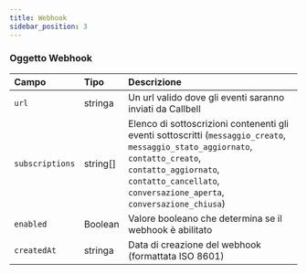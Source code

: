 ```yaml
---
title: Webhook
sidebar_position: 3
---
```


### Oggetto Webhook

| Campo           | Tipo     | Descrizione                                                                                                                                                                                                                     |
| :-------------- | :------- | :------------------------------------------------------------------------------------------------------------------------------------------------------------------------------------------------------------------------------ |
| `url`           | stringa  | Un url valido dove gli eventi saranno inviati da Callbell                                                                                                                                                                       |
| `subscriptions` | string[] | Elenco di sottoscrizioni contenenti gli eventi sottoscritti (`messaggio_creato`, `messaggio_stato_aggiornato`, `contatto_creato`, `contatto_aggiornato`, `contatto_cancellato`, `conversazione_aperta`, `conversazione_chiusa`) |
| `enabled`       | Boolean  | Valore booleano che determina se il webhook è abilitato                                                                                                                                                                         |
| `createdAt`     | stringa  | Data di creazione del webhook (formattata ISO 8601)                                                                                                                                                                             |
